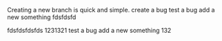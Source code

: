 
Creating a new branch is quick and simple.
create a bug
test a bug
add a new something
fdsfdsfd

fdsfdsfdsfds
1231321
test a bug
add a new something
132


